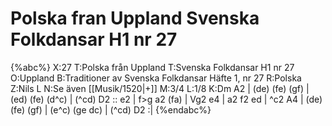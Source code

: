 # Polska fran Uppland Svenska Folkdansar H1 nr 27

{%abc%}
X:27
T:Polska från Uppland
T:Svenska Folkdansar H1 nr 27
O:Uppland
B:Traditioner av Svenska Folkdansar Häfte 1, nr 27
R:Polska
Z:Nils L
N:Se även [[Musik/1520|+]]
M:3/4
L:1/8
K:Dm
A2 | (de) (fe) (gf) | (ed) (fe) (d^c) | (^cd) D2 ::
e2 | f>g a2 (fa) | Vg2 e4 | a2 f2 ed | ^c2 A4 |
(de) (fe) (gf) | (e^c) (ge dc) | (^cd) D2 :|
{%endabc%}
